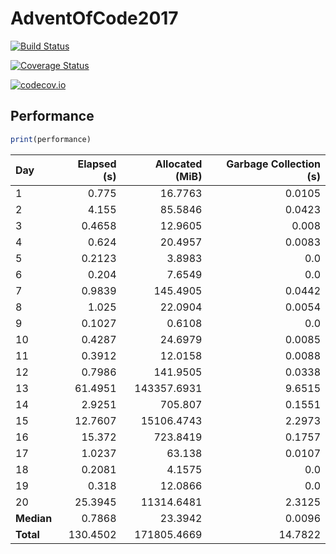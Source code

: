 # AdventOfCode2017

[![Build Status](https://travis-ci.org/ellisvalentiner/AdventOfCode2017.jl.svg?branch=master)](https://travis-ci.org/ellisvalentiner/AdventOfCode2017.jl)

[![Coverage Status](https://coveralls.io/repos/ellisvalentiner/AdventOfCode2017.jl/badge.svg?branch=master&service=github)](https://coveralls.io/github/ellisvalentiner/AdventOfCode2017.jl?branch=master)

[![codecov.io](http://codecov.io/github/ellisvalentiner/AdventOfCode2017.jl/coverage.svg?branch=master)](http://codecov.io/github/ellisvalentiner/AdventOfCode2017.jl?branch=master)



## Performance

````julia
print(performance)
````


| Day        | Elapsed (s) | Allocated (MiB) | Garbage Collection (s) |
|:---------- | -----------:| ---------------:| ----------------------:|
| 1          |       0.775 |         16.7763 |                 0.0105 |
| 2          |       4.155 |         85.5846 |                 0.0423 |
| 3          |      0.4658 |         12.9605 |                  0.008 |
| 4          |       0.624 |         20.4957 |                 0.0083 |
| 5          |      0.2123 |          3.8983 |                    0.0 |
| 6          |       0.204 |          7.6549 |                    0.0 |
| 7          |      0.9839 |        145.4905 |                 0.0442 |
| 8          |       1.025 |         22.0904 |                 0.0054 |
| 9          |      0.1027 |          0.6108 |                    0.0 |
| 10         |      0.4287 |         24.6979 |                 0.0085 |
| 11         |      0.3912 |         12.0158 |                 0.0088 |
| 12         |      0.7986 |        141.9505 |                 0.0338 |
| 13         |     61.4951 |     143357.6931 |                 9.6515 |
| 14         |      2.9251 |         705.807 |                 0.1551 |
| 15         |     12.7607 |      15106.4743 |                 2.2973 |
| 16         |      15.372 |        723.8419 |                 0.1757 |
| 17         |      1.0237 |          63.138 |                 0.0107 |
| 18         |      0.2081 |          4.1575 |                    0.0 |
| 19         |       0.318 |         12.0866 |                    0.0 |
| 20         |     25.3945 |      11314.6481 |                 2.3125 |
| **Median** |      0.7868 |         23.3942 |                 0.0096 |
| **Total**  |    130.4502 |     171805.4669 |                14.7822 |

